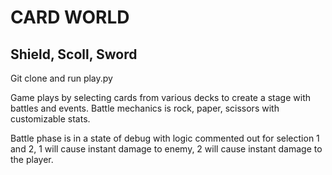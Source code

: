 CARD WORLD
===
Shield, Scoll, Sword
---

Git clone and run play.py

Game plays by selecting cards from various decks to create a stage with battles and events. Battle mechanics is rock, paper, scissors with customizable stats. 

Battle phase is in a state of debug with logic commented out for selection 1 and 2, 1 will cause instant damage to enemy, 2 will cause instant damage to the player. 

